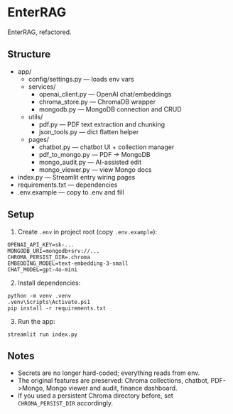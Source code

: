 # EnterRAG

EnterRAG, refactored.

## Structure

- app/
  - config/settings.py — loads env vars
  - services/
    - openai_client.py — OpenAI chat/embeddings
    - chroma_store.py — ChromaDB wrapper
    - mongodb.py — MongoDB connection and CRUD
  - utils/
    - pdf.py — PDF text extraction and chunking
    - json_tools.py — dict flatten helper
  - pages/
    - chatbot.py — chatbot UI + collection manager
    - pdf_to_mongo.py — PDF -> MongoDB
    - mongo_audit.py — AI-assisted edit
    - mongo_viewer.py — view Mongo docs
- index.py — Streamlit entry wiring pages
- requirements.txt — dependencies
- .env.example — copy to .env and fill

## Setup

1. Create `.env` in project root (copy `.env.example`):

```
OPENAI_API_KEY=sk-...
MONGODB_URI=mongodb+srv://...
CHROMA_PERSIST_DIR=.chroma
EMBEDDING_MODEL=text-embedding-3-small
CHAT_MODEL=gpt-4o-mini
```

2. Install dependencies:

```
python -m venv .venv
.venv\Scripts\Activate.ps1
pip install -r requirements.txt
```

3. Run the app:

```
streamlit run index.py
```

## Notes
- Secrets are no longer hard-coded; everything reads from env.
- The original features are preserved: Chroma collections, chatbot, PDF->Mongo, Mongo viewer and audit, finance dashboard.
- If you used a persistent Chroma directory before, set `CHROMA_PERSIST_DIR` accordingly.

